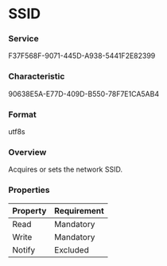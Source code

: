 # SSID

### Service

F37F568F-9071-445D-A938-5441F2E82399

### Characteristic

90638E5A-E77D-409D-B550-78F7E1CA5AB4

### Format

utf8s

### Overview

Acquires or sets the network SSID.

### Properties

| Property | Requirement |
|:--|:--|
| Read | Mandatory |
| Write | Mandatory |
| Notify | Excluded |
